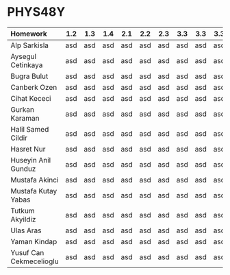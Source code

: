 # PHYS48Y

| Homework        |1.2|1.3|1.4|2.1|2.2|2.3|3.3|3.3|3.3|
| :---------------------- |:-:|:-:|:-:|:-:|:-:|:-:|:-:|:-:|:-:| 
| Alp Sarkisla            |asd|asd|asd|asd|asd|asd|asd|asd|asd| 
| Aysegul Cetinkaya       |asd|asd|asd|asd|asd|asd|asd|asd|asd|
| Bugra Bulut             |asd|asd|asd|asd|asd|asd|asd|asd|asd|
| Canberk Ozen            |asd|asd|asd|asd|asd|asd|asd|asd|asd|
| Cihat Kececi            |asd|asd|asd|asd|asd|asd|asd|asd|asd|
| Gurkan Karaman          |asd|asd|asd|asd|asd|asd|asd|asd|asd|
| Halil Samed Cildir      |asd|asd|asd|asd|asd|asd|asd|asd|asd|
| Hasret Nur              |asd|asd|asd|asd|asd|asd|asd|asd|asd|
| Huseyin Anil Gunduz     |asd|asd|asd|asd|asd|asd|asd|asd|asd|
| Mustafa Akinci          |asd|asd|asd|asd|asd|asd|asd|asd|asd|
| Mustafa Kutay Yabas     |asd|asd|asd|asd|asd|asd|asd|asd|asd|
| Tutkum Akyildiz         |asd|asd|asd|asd|asd|asd|asd|asd|asd|
| Ulas Aras               |asd|asd|asd|asd|asd|asd|asd|asd|asd|
| Yaman Kindap            |asd|asd|asd|asd|asd|asd|asd|asd|asd|
| Yusuf Can Cekmecelioglu |asd|asd|asd|asd|asd|asd|asd|asd|asd|
